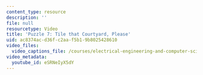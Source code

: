 ```yaml
---
content_type: resource
description: ''
file: null
resourcetype: Video
title: 'Puzzle 7: Tile that Courtyard, Please'
uid: ac8374ac-d36f-c2aa-f5b1-9b8025428610
video_files:
  video_captions_file: /courses/electrical-engineering-and-computer-science/6-s095-programming-for-the-puzzled-january-iap-2018/puzzle-7-tile-that-courtyard-please/puzzle-7-tile-that-courtyard-please/eSRNeIyX5dY.vtt
video_metadata:
  youtube_id: eSRNeIyX5dY
---
```

